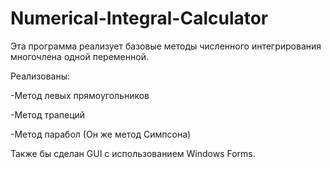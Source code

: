 # Numerical-Integral-Calculator
Эта программа реализует базовые методы численного интегрирования многочлена одной переменной. 

Реализованы:

-Метод левых прямоугольников

-Метод трапеций

-Метод парабол (Он же метод Симпсона)


Также бы сделан GUI с использованием Windows Forms.
